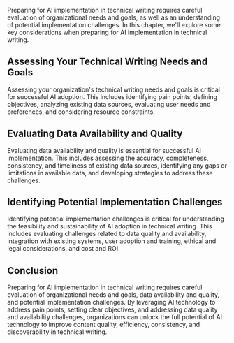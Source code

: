 

Preparing for AI implementation in technical writing requires careful evaluation of organizational needs and goals, as well as an understanding of potential implementation challenges. In this chapter, we'll explore some key considerations when preparing for AI implementation in technical writing.

Assessing Your Technical Writing Needs and Goals
------------------------------------------------

Assessing your organization's technical writing needs and goals is critical for successful AI adoption. This includes identifying pain points, defining objectives, analyzing existing data sources, evaluating user needs and preferences, and considering resource constraints.

Evaluating Data Availability and Quality
----------------------------------------

Evaluating data availability and quality is essential for successful AI implementation. This includes assessing the accuracy, completeness, consistency, and timeliness of existing data sources, identifying any gaps or limitations in available data, and developing strategies to address these challenges.

Identifying Potential Implementation Challenges
-----------------------------------------------

Identifying potential implementation challenges is critical for understanding the feasibility and sustainability of AI adoption in technical writing. This includes evaluating challenges related to data quality and availability, integration with existing systems, user adoption and training, ethical and legal considerations, and cost and ROI.

Conclusion
----------

Preparing for AI implementation in technical writing requires careful evaluation of organizational needs and goals, data availability and quality, and potential implementation challenges. By leveraging AI technology to address pain points, setting clear objectives, and addressing data quality and availability challenges, organizations can unlock the full potential of AI technology to improve content quality, efficiency, consistency, and discoverability in technical writing.
